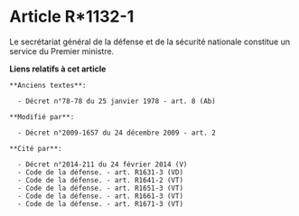 # Article R*1132-1

Le secrétariat général de la défense et de la sécurité nationale constitue un service du Premier ministre.

**Liens relatifs à cet article**

	**Anciens textes**:

	  - Décret n°78-78 du 25 janvier 1978 - art. 8 (Ab)

	**Modifié par**:

	  - Décret n°2009-1657 du 24 décembre 2009 - art. 2

	**Cité par**:

	  - Décret n°2014-211 du 24 février 2014 (V)
	  - Code de la défense. - art. R1631-3 (VD)
	  - Code de la défense. - art. R1641-2 (VT)
	  - Code de la défense. - art. R1651-3 (VT)
	  - Code de la défense. - art. R1661-3 (VT)
	  - Code de la défense. - art. R1671-3 (VT)
